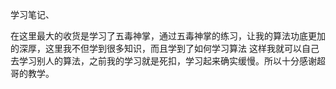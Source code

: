 学习笔记、

在这里最大的收货是学习了五毒神掌，通过五毒神掌的练习，让我的算法功底更加的深厚，这里我不但学到很多知识，而且学到了如何学习算法
这样我就可以自己去学习别人的算法，之前我的学习就是死扣，学习起来确实缓慢。所以十分感谢超哥的教学。